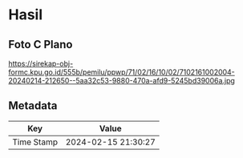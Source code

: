 # Hasil

## Foto C Plano

https://sirekap-obj-formc.kpu.go.id/555b/pemilu/ppwp/71/02/16/10/02/7102161002004-20240214-212650--5aa32c53-9880-470a-afd9-5245bd39006a.jpg


## Metadata

| Key        | Value               |
| ---------- | ------------------- |
| Time Stamp | 2024-02-15 21:30:27 |



